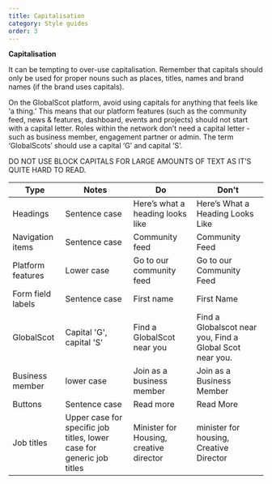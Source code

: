 ```yaml
---
title: Capitalisation
category: Style guides
order: 3
---
```


**Capitalisation** 

It can be tempting to over-use capitalisation. Remember that capitals should only be used for proper nouns such as places, titles, names and brand names (if the brand uses capitals). 

On the GlobalScot platform, avoid using capitals for anything that feels like ‘a thing.’ This means that our platform features (such as the community feed, news & features, dashboard, events and projects) should not start with a capital letter. Roles within the network don’t need a capital letter - such as business member, engagement partner or admin. The term ‘GlobalScots’ should use a capital ‘G’ and capital ‘S’.

DO NOT USE BLOCK CAPITALS FOR LARGE AMOUNTS OF TEXT AS IT’S QUITE HARD TO READ.


| Type  | Notes   | Do   | Don't   |
| ------------- | ------------- | ------------- | ------------- |
| Headings  | Sentence case  | Here’s what a heading looks like  | Here’s What a Heading Looks Like  |
| Navigation items  | Sentence case  | Community feed  | Community Feed   |
| Platform features | Lower case  | Go to our community feed | Go to our Community Feed |
| Form field labels  | Sentence case  | First name  | First Name    |
| GlobalScot  | Capital 'G', capital 'S' | Find a GlobalScot near you  | Find a Globalscot near you, Find a Global Scot near you.    |
| Business member  | lower case  | Join as a business member  | Join as a Business Member   |
| Buttons  | Sentence case  | Read more  | Read More  |
| Job titles| Upper case for specific job titles, lower case for generic job titles | Minister for Housing, creative director   | minister for housing, Creative Director |
